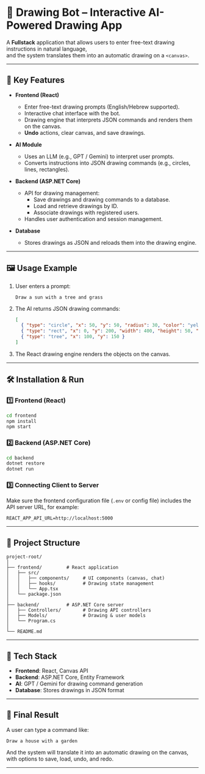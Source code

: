 # 🎨 Drawing Bot – Interactive AI-Powered Drawing App

A **Fullstack** application that allows users to enter free-text drawing instructions in natural language,  
and the system translates them into an automatic drawing on a `<canvas>`.

---

## 🚀 Key Features

- **Frontend (React)**
  - Enter free-text drawing prompts (English/Hebrew supported).
  - Interactive chat interface with the bot.
  - Drawing engine that interprets JSON commands and renders them on the canvas.
  - **Undo** actions, clear canvas, and save drawings.

- **AI Module**
  - Uses an LLM (e.g., GPT / Gemini) to interpret user prompts.
  - Converts instructions into JSON drawing commands (e.g., circles, lines, rectangles).

- **Backend (ASP.NET Core)**
  - API for drawing management:
    - Save drawings and drawing commands to a database.
    - Load and retrieve drawings by ID.
    - Associate drawings with registered users.
  - Handles user authentication and session management.

- **Database**
  - Stores drawings as JSON and reloads them into the drawing engine.

---

## 🖼️ Usage Example

1. User enters a prompt:  
   ```
   Draw a sun with a tree and grass
   ```
2. The AI returns JSON drawing commands:  
   ```json
   [
     { "type": "circle", "x": 50, "y": 50, "radius": 30, "color": "yellow" },
     { "type": "rect", "x": 0, "y": 200, "width": 400, "height": 50, "color": "green" },
     { "type": "tree", "x": 100, "y": 150 }
   ]
   ```
3. The React drawing engine renders the objects on the canvas.

---

## 🛠️ Installation & Run

### 1️⃣ Frontend (React)
```bash
cd frontend
npm install
npm start
```

### 2️⃣ Backend (ASP.NET Core)
```bash
cd backend
dotnet restore
dotnet run
```

### 3️⃣ Connecting Client to Server
Make sure the frontend configuration file (`.env` or config file) includes the API server URL, for example:
```
REACT_APP_API_URL=http://localhost:5000
```

---

## 📂 Project Structure

```
project-root/
│
├── frontend/         # React application
│   ├── src/
│   │   ├── components/     # UI components (canvas, chat)
│   │   ├── hooks/          # Drawing state management
│   │   └── App.tsx
│   └── package.json
│
├── backend/          # ASP.NET Core server
│   ├── Controllers/        # Drawing API controllers
│   ├── Models/             # Drawing & user models
│   └── Program.cs
│
└── README.md
```

---

## 🧩 Tech Stack

- **Frontend**: React, Canvas API  
- **Backend**: ASP.NET Core, Entity Framework  
- **AI**: GPT / Gemini for drawing command generation  
- **Database**: Stores drawings in JSON format  

---

## 🎯 Final Result

A user can type a command like:

```
Draw a house with a garden
```

And the system will translate it into an automatic drawing on the canvas,  
with options to save, load, undo, and redo.

---
